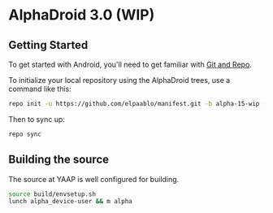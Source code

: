 AlphaDroid 3.0 (WIP)
==============

Getting Started
---------------

To get started with Android, you'll need to get
familiar with [Git and Repo](http://source.android.com/source/using-repo.html).

To initialize your local repository using the AlphaDroid trees, use a command like this:

```bash
repo init -u https://github.com/elpaablo/manifest.git -b alpha-15-wip --git-lfs
```
Then to sync up:
```bash
repo sync
```

Building the source
---------------

The source at YAAP is well configured for building.

```bash
source build/envsetup.sh
lunch alpha_device-user && m alpha
```
